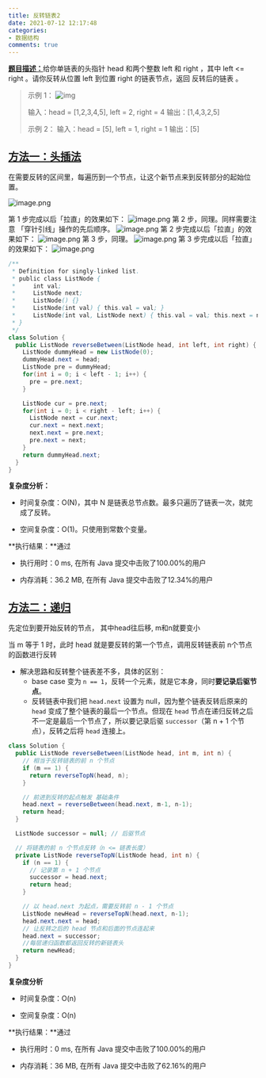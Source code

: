 ```yaml
---
title: 反转链表2
date: 2021-07-12 12:17:48
categories:
- 数据结构
comments: true
---
```


[**题目描述：**](https://leetcode-cn.com/problems/reverse-linked-list-ii/)给你单链表的头指针 head 和两个整数 left 和 right ，其中 left <= right 。请你反转从位置 left 到位置 right 的链表节点，返回 反转后的链表 。

<!-- more -->

> 示例 1：
> ![img](https://assets.leetcode.com/uploads/2021/02/19/rev2ex2.jpg)
>
> 输入：head = [1,2,3,4,5], left = 2, right = 4
> 输出：[1,4,3,2,5]
>
> 示例 2：
> 输入：head = [5], left = 1, right = 1
> 输出：[5]



## [方法一：头插法](https://leetcode-cn.com/problems/reverse-linked-list-ii/solution/fan-zhuan-lian-biao-ii-by-leetcode-solut-teyq/)

在需要反转的区间里，每遍历到一个节点，让这个新节点来到反转部分的起始位置。

![image.png](https://pic.leetcode-cn.com/1615105232-cvTINs-image.png)

第 1 步完成以后「拉直」的效果如下：
![image.png](https://pic.leetcode-cn.com/1615105340-UBnTBZ-image.png)
第 2 步，同理。同样需要注意 「穿针引线」操作的先后顺序。
![image.png](https://pic.leetcode-cn.com/1615105353-PsCmzb-image.png)
第 2 步完成以后「拉直」的效果如下：
![image.png](https://pic.leetcode-cn.com/1615105364-aDIFqy-image.png)
第 3 步，同理。
![image.png](https://pic.leetcode-cn.com/1615105376-jIyGwv-image.png)
第 3 步完成以后「拉直」的效果如下：
![image.png](https://pic.leetcode-cn.com/1615105395-EJQnMe-image.png)

```java
/**
 * Definition for singly-linked list.
 * public class ListNode {
 *     int val;
 *     ListNode next;
 *     ListNode() {}
 *     ListNode(int val) { this.val = val; }
 *     ListNode(int val, ListNode next) { this.val = val; this.next = next; }
 * }
 */
class Solution {
  public ListNode reverseBetween(ListNode head, int left, int right) {
    ListNode dummyHead = new ListNode(0);
    dummyHead.next = head;
    ListNode pre = dummyHead;
    for(int i = 0; i < left - 1; i++) {
      pre = pre.next;
    }

    ListNode cur = pre.next;
    for(int i = 0; i < right - left; i++) {
      ListNode next = cur.next;
      cur.next = next.next;
      next.next = pre.next;
      pre.next = next;
    }
    return dummyHead.next;
  }
}
```

**复杂度分析：**

- 时间复杂度：O(N)，其中 N 是链表总节点数。最多只遍历了链表一次，就完成了反转。

- 空间复杂度：O(1)。只使用到常数个变量。

**执行结果：**通过

- 执行用时：0 ms, 在所有 Java 提交中击败了100.00%的用户

- 内存消耗：36.2 MB, 在所有 Java 提交中击败了12.34%的用户



## [方法二：递归](https://zhuanlan.zhihu.com/p/86745433)

先定位到要开始反转的节点， 其中head往后移, m和n就要变小

当 m 等于 1 时，此时 head 就是要反转的第一个节点，调用反转链表前 n个节点的函数进行反转

- 解决思路和反转整个链表差不多，具体的区别：
  - base case 变为 `n == 1`，反转一个元素，就是它本身，同时**要记录后驱节点**。
  - 反转链表中我们把 `head.next` 设置为 null，因为整个链表反转后原来的 `head` 变成了整个链表的最后一个节点。但现在 `head` 节点在递归反转之后不一定是最后一个节点了，所以要记录后驱 `successor`（第 n + 1 个节点），反转之后将 `head` 连接上。

```java
class Solution {
  public ListNode reverseBetween(ListNode head, int m, int n) {
    // 相当于反转链表的前 n 个节点
    if (m == 1) {
      return reverseTopN(head, n);
    }

    // 前进到反转的起点触发 基础条件
    head.next = reverseBetween(head.next, m-1, n-1);
    return head;
  }

  ListNode successor = null; // 后驱节点

  // 将链表的前 n 个节点反转（n <= 链表长度）
  private ListNode reverseTopN(ListNode head, int n) {
    if (n == 1) {
      // 记录第 n + 1 个节点
      successor = head.next;
      return head;
    }

    // 以 head.next 为起点，需要反转前 n - 1 个节点
    ListNode newHead = reverseTopN(head.next, n-1);
    head.next.next = head;
    // 让反转之后的 head 节点和后面的节点连起来
    head.next = successor;
    //每层递归函数都返回反转的新链表头
    return newHead;
  }
}
```

**复杂度分析**

- 时间复杂度：O(n)

- 空间复杂度：O(n)

**执行结果：**通过

- 执行用时：0 ms, 在所有 Java 提交中击败了100.00%的用户

- 内存消耗：36 MB, 在所有 Java 提交中击败了62.16%的用户



